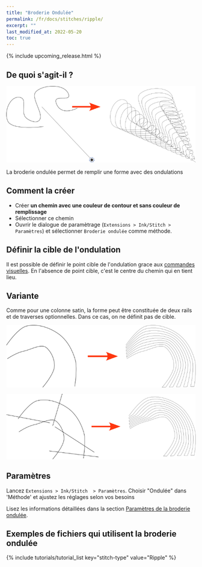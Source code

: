 ```yaml
---
title: "Broderie Ondulée"
permalink: /fr/docs/stitches/ripple/
excerpt: ""
last_modified_at: 2022-05-20
toc: true
---
```

{% include upcoming_release.html %}

## De quoi s'agit-il ?



![Ripple detail](/assets/images/docs/ripple-details.png)

La broderie ondulée permet de remplir une forme avec des ondulations

## Comment la créer

* Créer **un chemin avec une couleur de contour et sans couleur de remplissage**
* Sélectionner ce chemin
* Ouvrir le dialogue de paramètrage (`Extensions > Ink/Stitch > Paramètres`) et sélectionner `Broderie ondulée` comme méthode.

## Définir la cible de l'ondulation
Il est possible de définir le point cible de l'ondulation grace aux [commandes visuelles](/fr/docs/commands/). En l'absence de point cible, c'est le centre
du chemin qui en tient lieu.

## Variante
Comme pour une colonne satin, la forme peut être constituée de deux rails et de traverses optionnelles. Dans ce cas, on ne définit pas de cible.

![Ripple detail](/assets/images/docs/ripple-detail-satin1.png)

![Ripple detail](/assets/images/docs/ripple-detail-satin2.png)

## Paramètres

Lancez `Extensions > Ink/Stitch  > Paramètres`. Choisir "Ondulée" dans 'Méthode' et ajustez les réglages selon vos besoins

Lisez les informations détaillées dans la section  [Paramètres de la broderie ondulée](/docs/params/#guided-fill-params).


##  Exemples de fichiers qui utilisent la broderie ondulée 
{% include tutorials/tutorial_list key="stitch-type" value="Ripple" %}

